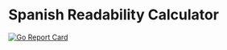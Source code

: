 # Spanish Readability Calculator
[![Go Report Card](http://goreportcard.com/badge/geramirez/sr-tool)](http://goreportcard.com/report/18F/angrytock)
